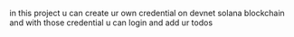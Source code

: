 in this project u can create ur own credential on devnet solana blockchain and with those credential u can login and add ur todos
